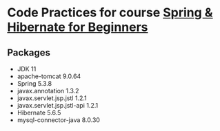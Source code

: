 # Code Practices for course [Spring & Hibernate for Beginners](https://www.udemy.com/course/spring-hibernate-tutorial/)

## Packages
* JDK 11
* apache-tomcat 9.0.64
* Spring 5.3.8
* javax.annotation 1.3.2
* javax.servlet.jsp.jstl 1.2.1
* javax.servlet.jsp.jstl-api 1.2.1
* Hibernate 5.6.5
* mysql-connector-java 8.0.30